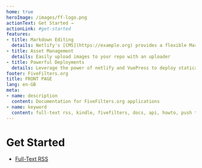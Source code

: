 ```yaml
---
home: true 
heroImage: /images/ff-logo.png
actionText: Get Started →
actionLink: #get-started
features:
- title: Markdown Editing 
  details: Netlify's [CMS](https://example.org) provides a flexible Markdown Editor 
- title: Asset Management 
  details: Easily upload images to your repo with an uploader 
- title: Powerful Deployments
  details: Leverage the power of netlify and VuePress to deploy statically 
footer: FiveFilters.org
title: FRONT PAGE
lang: en-GB
meta:
- name: description
  content: Documentation for FiveFilters.org applications
- name: keyword
  content: full-text rss, kindle, fivefilters, docs, api, howto, push to kindle, term extraction, install, pdf newspaper
---
```


# Get Started
* [Full-Text RSS](/full-text-rss)
